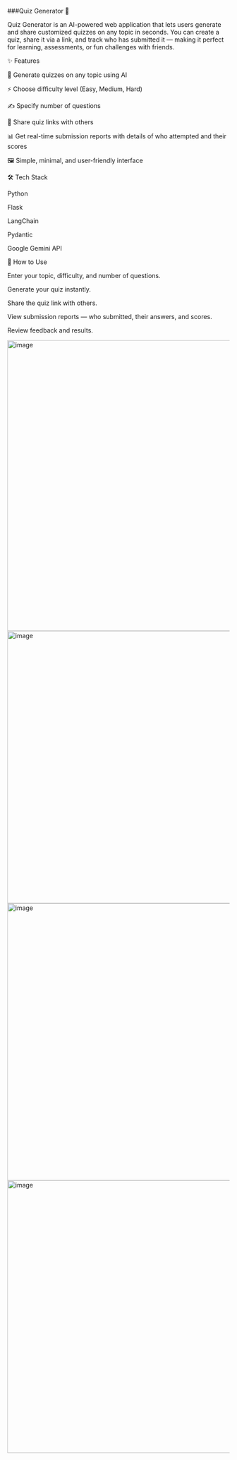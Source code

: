 ###Quiz Generator 🎯

Quiz Generator is an AI-powered web application that lets users generate and share customized quizzes on any topic in seconds. You can create a quiz, share it via a link, and track who has submitted it — making it perfect for learning, assessments, or fun challenges with friends.

✨ Features

🧠 Generate quizzes on any topic using AI

⚡ Choose difficulty level (Easy, Medium, Hard)

✍️ Specify number of questions

🔗 Share quiz links with others

📊 Get real-time submission reports with details of who attempted and their scores

🖼️ Simple, minimal, and user-friendly interface

🛠️ Tech Stack

Python

Flask

LangChain

Pydantic

Google Gemini API

🚀 How to Use

Enter your topic, difficulty, and number of questions.

Generate your quiz instantly.

Share the quiz link with others.

View submission reports — who submitted, their answers, and scores.

Review feedback and results.



<img width="1362" height="659" alt="image" src="https://github.com/user-attachments/assets/0a761876-2589-4bce-9ac5-9a46cd2455a2" />
<img width="1231" height="617" alt="image" src="https://github.com/user-attachments/assets/bffe0590-e11e-4e70-80fe-c50321fd416e" />
<img width="1322" height="628" alt="image" src="https://github.com/user-attachments/assets/ae65f8ca-e389-4769-b002-c0c489eea5b8" />
<img width="1092" height="618" alt="image" src="https://github.com/user-attachments/assets/c98ec747-8ac7-4db3-9abd-ce0e0ff41fe3" />



